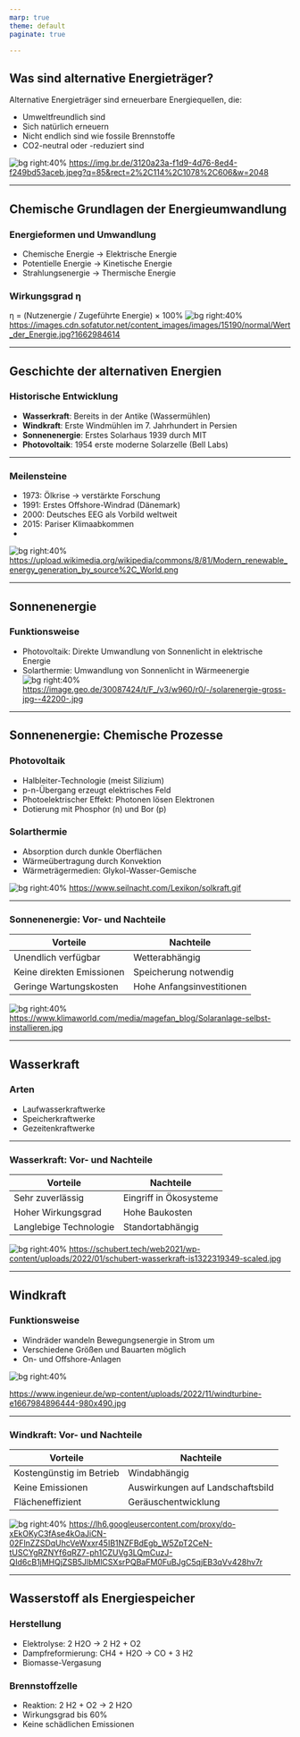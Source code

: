 ```yaml
---
marp: true
theme: default
paginate: true

---
```


## Was sind alternative Energieträger?

Alternative Energieträger sind erneuerbare Energiequellen, die:
- Umweltfreundlich sind
- Sich natürlich erneuern
- Nicht endlich sind wie fossile Brennstoffe
- CO2-neutral oder -reduziert sind

![bg right:40%](img/3120a23a-f1d9-4d76-8ed4-f249bd53aceb.jpeg)
https://img.br.de/3120a23a-f1d9-4d76-8ed4-f249bd53aceb.jpeg?q=85&rect=2%2C114%2C1078%2C606&w=2048

---

## Chemische Grundlagen der Energieumwandlung

### Energieformen und Umwandlung
- Chemische Energie → Elektrische Energie
- Potentielle Energie → Kinetische Energie
- Strahlungsenergie → Thermische Energie

### Wirkungsgrad η
η = (Nutzenergie / Zugeführte Energie) × 100%
![bg right:40%](./img/Wert_der_Energie.jpg)
https://images.cdn.sofatutor.net/content_images/images/15190/normal/Wert_der_Energie.jpg?1662984614

---

## Geschichte der alternativen Energien

### Historische Entwicklung
- **Wasserkraft**: Bereits in der Antike (Wassermühlen)
- **Windkraft**: Erste Windmühlen im 7. Jahrhundert in Persien
- **Sonnenenergie**: Erstes Solarhaus 1939 durch MIT
- **Photovoltaik**: 1954 erste moderne Solarzelle (Bell Labs)
  
--- 

### Meilensteine
- 1973: Ölkrise → verstärkte Forschung
- 1991: Erstes Offshore-Windrad (Dänemark)
- 2000: Deutsches EEG als Vorbild weltweit
- 2015: Pariser Klimaabkommen
- 
![bg right:40%](img/Modern_renewable_energy_generation_by_source,_World.png)
https://upload.wikimedia.org/wikipedia/commons/8/81/Modern_renewable_energy_generation_by_source%2C_World.png

---

## Sonnenenergie

### Funktionsweise
- Photovoltaik: Direkte Umwandlung von Sonnenlicht in elektrische Energie
- Solarthermie: Umwandlung von Sonnenlicht in Wärmeenergie
![bg right:40%](img/solarenergie-gross-jpg--42200-.jpg)
https://image.geo.de/30087424/t/F_/v3/w960/r0/-/solarenergie-gross-jpg--42200-.jpg

---

## Sonnenenergie: Chemische Prozesse

### Photovoltaik
- Halbleiter-Technologie (meist Silizium)
- p-n-Übergang erzeugt elektrisches Feld
- Photoelektrischer Effekt: Photonen lösen Elektronen
- Dotierung mit Phosphor (n) und Bor (p)

### Solarthermie
- Absorption durch dunkle Oberflächen
- Wärmeübertragung durch Konvektion
- Wärmeträgermedien: Glykol-Wasser-Gemische

![bg right:40%](img/solkraft.gif)
https://www.seilnacht.com/Lexikon/solkraft.gif

---

### Sonnenenergie: Vor- und Nachteile

|  Vorteile | Nachteile |
|-------------|-------------|
| Unendlich verfügbar | Wetterabhängig |
| Keine direkten Emissionen | Speicherung notwendig |
| Geringe Wartungskosten | Hohe Anfangsinvestitionen |

![bg right:40%](img/Solaranlage-selbst-installieren.jpg)
https://www.klimaworld.com/media/magefan_blog/Solaranlage-selbst-installieren.jpg

---

## Wasserkraft

### Arten
- Laufwasserkraftwerke
- Speicherkraftwerke
- Gezeitenkraftwerke

---

### Wasserkraft: Vor- und Nachteile

|  Vorteile | Nachteile |
|-------------|-------------|
| Sehr zuverlässig | Eingriff in Ökosysteme |
| Hoher Wirkungsgrad | Hohe Baukosten |
| Langlebige Technologie | Standortabhängig |

![bg right:40%](img/schubert-wasserkraft-is1322319349-scaled.jpg)
https://schubert.tech/web2021/wp-content/uploads/2022/01/schubert-wasserkraft-is1322319349-scaled.jpg

---

## Windkraft

### Funktionsweise
- Windräder wandeln Bewegungsenergie in Strom um
- Verschiedene Größen und Bauarten möglich
- On- und Offshore-Anlagen

![bg right:40%](img/images.jpg)

https://www.ingenieur.de/wp-content/uploads/2022/11/windturbine-e1667984896444-980x490.jpg

---

### Windkraft: Vor- und Nachteile

|  Vorteile  | Nachteile  |
|-------------|-------------|
| Kostengünstig im Betrieb | Windabhängig |
| Keine Emissionen | Auswirkungen auf Landschaftsbild |
| Flächeneffizient | Geräuschentwicklung |

![bg right:40%](img/images2.jpg)
https://lh6.googleusercontent.com/proxy/do-xEkOKyC3fAse4kOaJiCN-02FlnZZSDqUhcVeWxxr45IB1NZFBdEgb_W5ZpT2CeN-tUSCYgRZNYf6qRZ7-ph1CZUVg3LQmCuzJ-QId6cB1jMHQjZSB5JlbMlCSXsrPQBaFM0FuBJgC5qjEB3qVv428hv7r


---

## Wasserstoff als Energiespeicher

### Herstellung
- Elektrolyse: 2 H2O → 2 H2 + O2
- Dampfreformierung: CH4 + H2O → CO + 3 H2
- Biomasse-Vergasung

### Brennstoffzelle
- Reaktion: 2 H2 + O2 → 2 H2O
- Wirkungsgrad bis 60%
- Keine schädlichen Emissionen